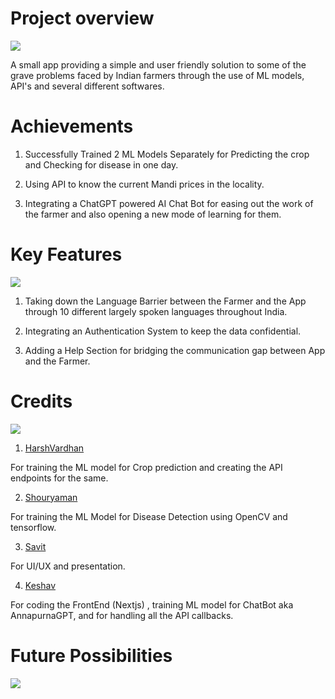 <h1>Project overview</h1>

<img src='/Farmers-Junction/public/Roadmap.jpg'>

A small app providing a simple and user
friendly solution to some of the grave
problems faced by Indian farmers through
the use of ML models, API's and several
different softwares.

<h1>Achievements</h1>

1. Successfully Trained 2 ML Models Separately for Predicting the crop and Checking for disease in one day.

2. Using API to know the current Mandi prices in the locality.

3. Integrating a ChatGPT powered AI Chat Bot for easing out the work of the farmer and also opening a new mode of learning for them.

<h1>Key Features</h1>

<img src='/Farmers-Junction/public/Features.jpg'>

1. Taking down the Language Barrier between the Farmer and the App through 10 different largely spoken languages throughout India.

2. Integrating an Authentication System to keep the data confidential.

3. Adding a Help Section for bridging the communication gap between App and the Farmer.

<h1>Credits</h1>

<img src='/Farmers-Junction/public/Team.jpg'>

1. <a href="https://github.com/Harsha-vardhan-R">HarshVardhan</a>
<p>For training the ML model for Crop prediction and creating the API endpoints for the same.</p>

2. <a href="https://github.com/retr0991">Shouryaman</a>
<p>For training the ML Model for Disease Detection using OpenCV and tensorflow.</p>

3. <a href="">Savit</a>
<p>For UI/UX and presentation.</a>

4. <a href="https://github.com/MasterK0927">Keshav</a>
<p>For coding the FrontEnd (Nextjs) , training ML model for ChatBot aka AnnapurnaGPT, and for handling all the API callbacks.</p>

<h1>Future Possibilities</h1>

<img src='/Farmers-Junction/public/Scale.jpg'>
